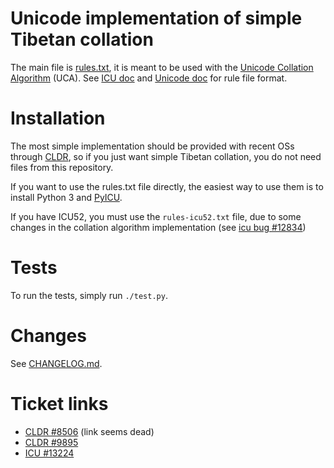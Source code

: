 # Unicode implementation of simple Tibetan collation

The main file is [rules.txt](rules.txt), it is meant to be used with the [Unicode Collation Algorithm](http://unicode.org/reports/tr10/) (UCA). See [ICU doc](http://userguide.icu-project.org/collation/customization) and [Unicode doc](http://www.unicode.org/reports/tr35/tr35-collation.html#Orderings) for rule file format.

# Installation

The most simple implementation should be provided with recent OSs through [CLDR](http://cldr.unicode.org/), so if you just want simple Tibetan collation, you do not need files from this repository.

If you want to use the rules.txt file directly, the easiest way to use them is to install Python 3 and [PyICU](http://pyicu.osafoundation.org/).

If you have ICU52, you must use the `rules-icu52.txt` file, due to some changes in the collation algorithm implementation (see [icu bug #12834](http://bugs.icu-project.org/trac/ticket/12834))

# Tests

To run the tests, simply run `./test.py`.

# Changes

See [CHANGELOG.md](CHANGELOG.md).

# Ticket links

- [CLDR #8506](http://unicode.org/cldr/trac/ticket/8506) (link seems dead)
- [CLDR #9895](http://unicode.org/cldr/trac/ticket/9895)
- [ICU #13224](http://bugs.icu-project.org/trac/ticket/13224)
